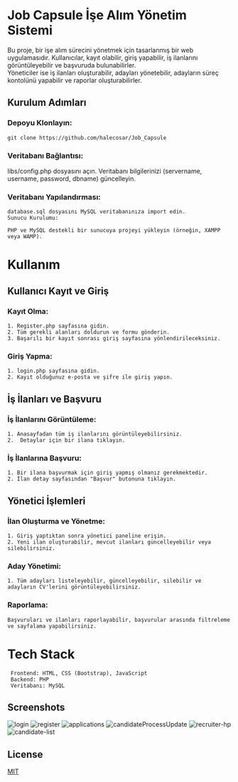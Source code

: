 # Job Capsule İşe Alım Yönetim Sistemi

Bu proje, bir işe alım sürecini yönetmek için tasarlanmış bir web uygulamasıdır. Kullanıcılar, kayıt olabilir, giriş yapabilir, iş ilanlarını görüntüleyebilir ve başvuruda bulunabilirler.                                         
Yöneticiler ise iş ilanları oluşturabilir, adayları yönetebilir, adayların süreç kontolünü yapabilir ve raporlar oluşturabilirler.
## Kurulum Adımları


### Depoyu Klonlayın:

    git clone https://github.com/halecosar/Job_Capsule

### Veritabanı Bağlantısı:

libs/config.php dosyasını açın.
Veritabanı bilgilerinizi (servername, username, password, dbname) güncelleyin.

### Veritabanı Yapılandırması:

    database.sql dosyasını MySQL veritabanınıza import edin.
    Sunucu Kurulumu:

    PHP ve MySQL destekli bir sunucuya projeyi yükleyin (örneğin, XAMPP veya WAMP).
    


# Kullanım

## Kullanıcı Kayıt ve Giriş
### Kayıt Olma:
    1. Register.php sayfasına gidin.
    2. Tüm gerekli alanları doldurun ve formu gönderin.
    3. Başarılı bir kayıt sonrası giriş sayfasına yönlendirileceksiniz.
### Giriş Yapma:
    1. login.php sayfasına gidin.
    2. Kayıt olduğunuz e-posta ve şifre ile giriş yapın.
  ##  İş İlanları ve Başvuru
### İş İlanlarını Görüntüleme:
    1. Anasayfadan tüm iş ilanlarını görüntüleyebilirsiniz.
    2.  Detaylar için bir ilana tıklayın.
### İş İlanlarına Başvuru:
    1. Bir ilana başvurmak için giriş yapmış olmanız gerekmektedir.
    2. İlan detay sayfasından "Başvur" butonuna tıklayın.
## Yönetici İşlemleri
 ### İlan Oluşturma ve Yönetme:
    1. Giriş yaptıktan sonra yönetici paneline erişin.
    2. Yeni ilan oluşturabilir, mevcut ilanları güncelleyebilir veya silebilirsiniz.
### Aday Yönetimi:
    1. Tüm adayları listeleyebilir, güncelleyebilir, silebilir ve adayların CV'lerini görüntüleyebilirsiniz.
### Raporlama: 
    Başvuruları ve ilanları raporlayabilir, başvurular arasında filtreleme ve sayfalama yapabilirsiniz.





# Tech Stack
     Frontend: HTML, CSS (Bootstrap), JavaScript
     Backend: PHP
     Veritabanı: MySQL



## Screenshots
![login](https://github.com/halecosar/Job_Capsule/assets/142445977/5ed1d827-f553-495a-9b0e-e25812a32533)
![register](https://github.com/halecosar/Job_Capsule/assets/142445977/f804edba-399b-4d4e-83b9-58cd55d9593a)
![applications](https://github.com/halecosar/Job_Capsule/assets/142445977/9d7b2afa-1ac2-471b-a3d8-27616619207f)
![candidateProcessUpdate](https://github.com/halecosar/Job_Capsule/assets/142445977/8ef0dd30-9839-4a8b-9863-f658a7032393)
![recruiter-hp](https://github.com/halecosar/Job_Capsule/assets/142445977/dca8ada8-3b51-48f5-876c-9e8eb440dbb1)
![candidate-list](https://github.com/halecosar/Job_Capsule/assets/142445977/a0c6a571-e45c-4d88-b420-869e2d8130a8)




## License

[MIT](https://choosealicense.com/licenses/mit/)



